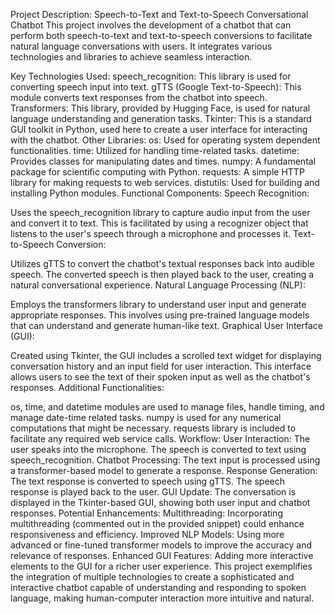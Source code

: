 Project Description: Speech-to-Text and Text-to-Speech Conversational Chatbot
This project involves the development of a chatbot that can perform both speech-to-text and text-to-speech conversions to facilitate natural language conversations with users. It integrates various technologies and libraries to achieve seamless interaction.

Key Technologies Used:
speech_recognition: This library is used for converting speech input into text.
gTTS (Google Text-to-Speech): This module converts text responses from the chatbot into speech.
Transformers: This library, provided by Hugging Face, is used for natural language understanding and generation tasks.
Tkinter: This is a standard GUI toolkit in Python, used here to create a user interface for interacting with the chatbot.
Other Libraries:
os: Used for operating system dependent functionalities.
time: Utilized for handling time-related tasks.
datetime: Provides classes for manipulating dates and times.
numpy: A fundamental package for scientific computing with Python.
requests: A simple HTTP library for making requests to web services.
distutils: Used for building and installing Python modules.
Functional Components:
Speech Recognition:

Uses the speech_recognition library to capture audio input from the user and convert it to text.
This is facilitated by using a recognizer object that listens to the user's speech through a microphone and processes it.
Text-to-Speech Conversion:

Utilizes gTTS to convert the chatbot's textual responses back into audible speech.
The converted speech is then played back to the user, creating a natural conversational experience.
Natural Language Processing (NLP):

Employs the transformers library to understand user input and generate appropriate responses.
This involves using pre-trained language models that can understand and generate human-like text.
Graphical User Interface (GUI):

Created using Tkinter, the GUI includes a scrolled text widget for displaying conversation history and an input field for user interaction.
This interface allows users to see the text of their spoken input as well as the chatbot's responses.
Additional Functionalities:

os, time, and datetime modules are used to manage files, handle timing, and manage date-time related tasks.
numpy is used for any numerical computations that might be necessary.
requests library is included to facilitate any required web service calls.
Workflow:
User Interaction:
The user speaks into the microphone.
The speech is converted to text using speech_recognition.
Chatbot Processing:
The text input is processed using a transformer-based model to generate a response.
Response Generation:
The text response is converted to speech using gTTS.
The speech response is played back to the user.
GUI Update:
The conversation is displayed in the Tkinter-based GUI, showing both user input and chatbot responses.
Potential Enhancements:
Multithreading: Incorporating multithreading (commented out in the provided snippet) could enhance responsiveness and efficiency.
Improved NLP Models: Using more advanced or fine-tuned transformer models to improve the accuracy and relevance of responses.
Enhanced GUI Features: Adding more interactive elements to the GUI for a richer user experience.
This project exemplifies the integration of multiple technologies to create a sophisticated and interactive chatbot capable of understanding and responding to spoken language, making human-computer interaction more intuitive and natural.





